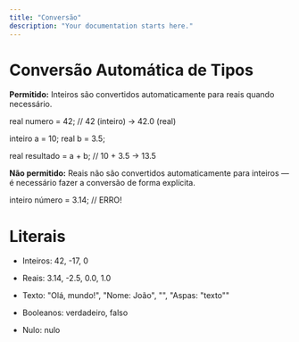 ```yaml
---
title: "Conversão"
description: "Your documentation starts here."
---
```


# Conversão Automática de Tipos

**Permitido:** Inteiros são convertidos automaticamente para reais quando necessário.

real numero = 42;        // 42 (inteiro) → 42.0 (real)

inteiro a = 10;
real b = 3.5;

real resultado = a + b;  // 10 + 3.5 → 13.5

**Não permitido:** Reais não são convertidos automaticamente para inteiros — é necessário fazer a conversão de forma explícita.

inteiro número = 3.14;   // ERRO!

# Literais

* Inteiros: 42, -17, 0

* Reais: 3.14, -2.5, 0.0, 1.0

* Texto: "Olá, mundo!", "Nome: João", "", "Aspas: \"texto\""

* Booleanos: verdadeiro, falso
	
* Nulo: nulo
